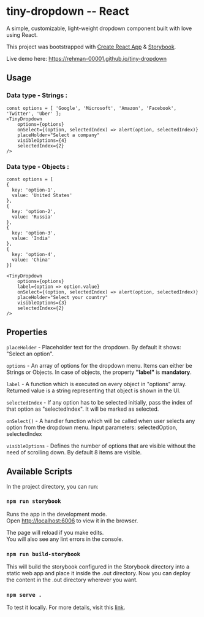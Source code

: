 # tiny-dropdown -- React
A simple, customizable, light-weight dropdown component built with love using React.

This project was bootstrapped with [Create React App](https://github.com/facebook/create-react-app) & [Storybook](https://storybook.js.org/docs/guides/guide-react/).

Live demo here: https://rehman-00001.github.io/tiny-dropdown

## Usage

### Data type - Strings :
    const options = [ 'Google', 'Microsoft', 'Amazon', 'Facebook', 'Twitter', 'Uber' ];
    <TinyDropdown
        options={options}
        onSelect={(option, selectedIndex) => alert(option, selectedIndex)}
        placeHolder="Select a company"
        visibleOptions={4}
        selectedIndex={2}
    />

### Data type - Objects : 
    const options = [
    {
      key: 'option-1',
      value: 'United States'
    },
    {
      key: 'option-2',
      value: 'Russia'
    },
    {
      key: 'option-3',
      value: 'India'
    },
    {
      key: 'option-4',
      value: 'China'
    }]
    
    <TinyDropdown
        options={options}
        label={option => option.value}          
        onSelect={(option, selectedIndex) => alert(option, selectedIndex)}
        placeHolder="Select your country"
        visibleOptions={3}
        selectedIndex={2}
    />

## Properties

`placeHolder` - Placeholder text for the dropdown. By default it shows: "Select an option". <br>

`options` - An array of options for the dropdown menu. Items can either be Strings or Objects. In case of objects, the property **"label"** is **mandatory**. <br>

`label` - A function which is executed on every object in "options" array. Returned value is a string representing that object is shown in the UI. <br>

`selectedIndex` - If any option has to be selected initially, pass the index of that option as "selectedIndex". It will be marked as selected. <br>

`onSelect()` - A handler function which will be called when user selects any option from the dropdown menu. Input parameters: selectedOption, selectedIndex <br>

`visibleOptions` - Defines the number of options that are visible without the need of scrolling down. By default 8 items are visible.

## Available Scripts

In the project directory, you can run:

### `npm run storybook`

Runs the app in the development mode.<br>
Open [http://localhost:6006](http://localhost:6006) to view it in the browser.

The page will reload if you make edits.<br>
You will also see any lint errors in the console.

### `npm run build-storybook`

This will build the storybook configured in the Storybook directory into a static web app and place it inside the .out directory. Now you can deploy the content in the .out directory wherever you want.

### `npm serve .`

To test it locally.
For more details, visit this [link](https://storybook.js.org/docs/basics/exporting-storybook/).

